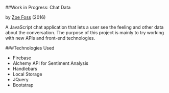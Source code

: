##Work in Progress: Chat Data

by <a href="http://zoefoss.com" target="_blank">Zoe Foss</a> (2016)

A JavaScript chat application that lets a user see the feeling and other data about the conversation. The purpose of this project is mainly to try working with new APIs and front-end technologies.

###Technologies Used
- Firebase
- Alchemy API for Sentiment Analysis
- Handlebars
- Local Storage
- JQuery
- Bootstrap

